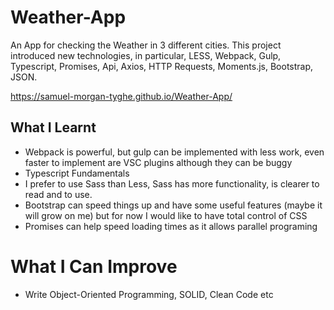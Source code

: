 # Weather-App
An App for checking the Weather in 3 different cities. This project introduced new technologies, in particular, LESS, Webpack, Gulp, Typescript, Promises, Api, Axios, HTTP Requests, Moments.js, Bootstrap, JSON.

https://samuel-morgan-tyghe.github.io/Weather-App/

## What I Learnt
* Webpack is powerful, but gulp can be implemented with less work, even faster to implement are VSC plugins although they can be buggy
* Typescript Fundamentals
* I prefer to use Sass than Less, Sass has more functionality, is clearer to read and to use.
* Bootstrap can speed things up and have some useful features (maybe it will grow on me) but for now I would like to have total control of CSS 
* Promises can help speed loading times as it allows parallel programing

# What I Can Improve
* Write Object-Oriented Programming, SOLID, Clean Code etc
